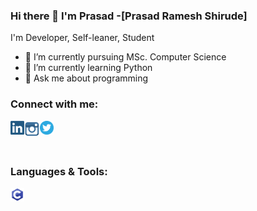 ### Hi there 👋 I'm Prasad -[Prasad Ramesh Shirude]

I'm Developer, Self-leaner, Student

- 🔭 I’m currently pursuing MSc. Computer Science
- 🌱 I’m currently learning Python
- 💬 Ask me about programming

### Connect with me:

  [<img align = "left"  alt = "LinkedIn"  width = "22px" src = "linkedIn.png" />][linkedin]
  [<img align = "left"  alt = "Instagram" width = "25px" src ="instagram1.png"/>][instagram]
  [<img align = "left" alt = "Twitter" width = "22px" src = "twitter.png"/>][twitter]
  <br/>
  
  [linkedin]: https://www.linkedin.com/in/prasad-shirude-90a9b71ba/
  [instagram]: https://www.instagram.com/prasad_9689/
  [twitter]: https://twitter.com/PrasadShirude1
  
  <br/>
  
  ###  Languages & Tools:
  
   <img align = "left" alt = "c" width = "22px" src = "c.png" />
